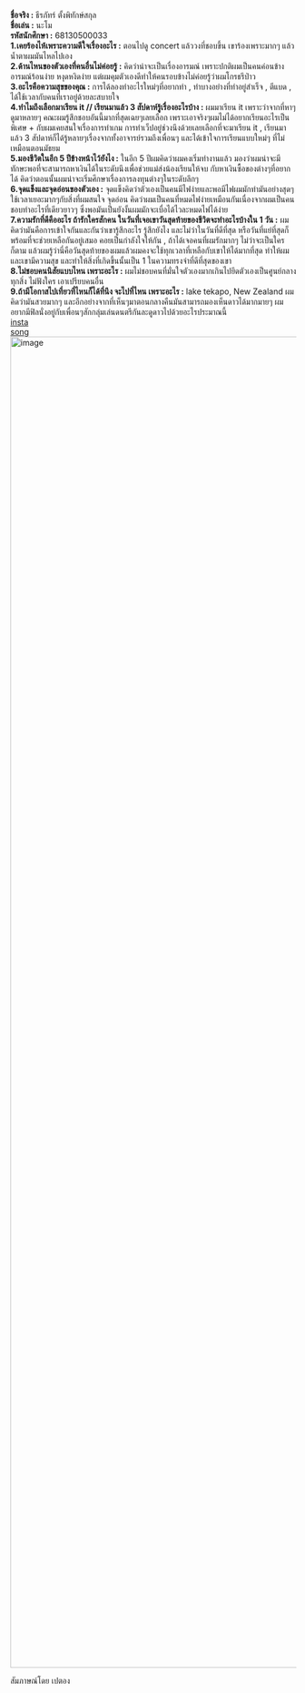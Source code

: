 **ชื่อจริง :** ธีรภัทร์ ตั้งพิทักษ์สกุล\
**ชื่อเล่น :** นะโม\
**รหัสนักศึกษา :** 68130500033\
**1.เคยร้องไห้เพราะความดีใจเรื่องอะไร :** ตอนไปดู concert แล้ววงที่ชอบขึ้น เขาร้องเพราะมากๆ แล้วน้ำตาผมมันไหลไปเอง\
**2.ด้านไหนของตัวเองที่คนอื่นไม่ค่อยรู้ :** คิดว่าน่าจะเป็นเรื่องอารมณ์ เพราะปกติผมเป็นคนค่อนข้างอารมณ์ร้อนง่าย หงุดหงิดง่าย แต่ผมคุมตัวเองดีทำให้คนรอบข้างไม่ค่อยรู้ว่าผมโกรธรึป่าว\
**3.อะไรคือความสุขของคุณ :** การได้ลองทำอะไรใหม่ๆที่อยากทำ , ทำบางอย่างที่ทำอยู่สำเร็จ , ตีแบด , ได้ใช้เวลากับคนที่เราอยู่ด้วยละสบายใจ\
**4.ทำไมถึงเลือกมาเรียน it // เรียนมาแล้ว 3 สัปดาห์รู้เรื่องอะไรบ้าง :** ผมมาเรียน it เพราะว่าจากที่หาๆดูมาหลายๆ คณะผมรู้สึกชอบอันนี้มากที่สุดเฉยๆเลยเลือก เพราะเอาจริงๆผมไม่ได้อยากเรียนอะไรเป็นพิเศษ + กับผมเคยสนใจเรื่องการทำเกม การทำเว็ปอยู่ช่วงนึงด้วยเลยเลือกที่จะมาเรียน it , เรียนมาแล้ว 3 สัปดาห์ก็ได้รู้หลายๆเรื่องจากทั้งอาจารย์รวมถึงเพื่อนๆ และได้เข้าใจการเรียนแบบใหม่ๆ ที่ไม่เหมือนตอนมัธยม\
**5.มองชีวิตในอีก 5 ปีข้างหน้าไว้ยังไง :** ในอีก 5 ปีผมคิดว่าผมคงเริ่มทำงานแล้ว มองว่าผมน่าจะมีทักษะพอที่จะสามารถหาเงินได้ในระดับนึงเพื่อช่วยแม่ส่งน้องเรียนให้จบ กับหาเงินซื้อของต่างๆที่อยากได้ คิดว่าตอนนั้นผมน่าจะเริ่มศึกษาเรื่องการลงทุนต่างๆในระดับลึกๆ\
**6.จุดแข็งและจุดอ่อนของตัวเอง :** จุดแข็งคิดว่าตัวเองเป็นคนมีไฟง่ายและพอมีไฟผมมักทำมันอย่างสุดๆ ใช้เวลาเยอะมากๆกับสิ่งที่ผมสนใจ จุดอ่อน คิดว่าผมเป็นคนที่หมดไฟง่ายเหมือนกันเนื่องจากผมเป็นคนชอบทำอะไรที่เดียวยาวๆ ซึ่งพอมันเป็นยังงั้นผมมักจะเบื่อได้ไวละหมดไฟได้ง่าย\
**7.ความรักที่ดีคืออะไร ถ้ารักใครสักคน ในวันที่เจอเขาวันสุดท้ายของชีวิตจะทำอะไรบ้างใน 1 วัน :** ผมคิดว่ามันคือการเข้าใจกันและกันว่าเขารู้สึกอะไร รู้สึกยังไง และไม่ว่าในวันที่ดีที่สุด หรือวันที่แย่ที่สุดก็พร้อมที่จะช่วยเหลือกันอยู่เสมอ คอยเป็นกำลังใจให้กัน , ถ้าได้เจอคนที่ผมรักมากๆ ไม่ว่าจะเป็นใครก็ตาม แล้วผมรู้ว่านี่คือวันสุดท้ายของผมแล้วผมคงจะใช้ทุกเวลาที่เหลือกับเขาให้ได้มากที่สุด ทำให้ผมและเขามีความสุข และทำให้สิ่งที่เกิดขึ้นนั้นเป็น 1 ในความทรงจำที่ดีที่สุดของเขา\
**8.ไม่ชอบคนนิสัยแบบไหน เพราะอะไร :** ผมไม่ชอบคนที่มั่นใจตัวเองมากเกินไปยึดตัวเองเป็นศูนย์กลางทุกสิ่ง ไม่ฟังใคร เอาเปรียบคนอื่น\
**9.ถ้ามีโอกาสไปเที่ยวที่ไหนก็ได้ที่นึง จะไปที่ไหน เพราะอะไร :** lake tekapo, New Zealand ผมคิดว่ามันสวยมากๆ และอีกอย่างจากที่เห็นๆมาตอนกลางคืนมันสามารถมองเห็นดาวได้มากมายๆ ผมอยากมีฟิลนั่งอยู่กับเพื่อนๆสักกลุ่มเล่นดนตรีกันละดูดาวไปด้วยอะไรประมาณนี้\
[insta](https://www.instagram.com/a.b.c.d.e.f.gnm)\
[song](https://youtu.be/zd1saghcb2o?si=_X_zn4LmqlrBX4Kt)\
<img width="1080" height="2340" alt="image" src="https://github.com/user-attachments/assets/2e449f81-2234-4816-bcac-eef7e49a52ea" />


สัมภาษณ์โดย เปตอง
